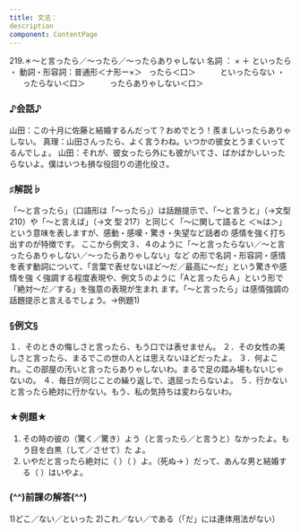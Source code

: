 ```yaml
---
title: 文法：
description
component: ContentPage
---
```



219.＊～と言ったら／～ったら／～ったらありゃしない
名詞 ： × ＋ といったら ・
動詞・形容詞：普通形＜ナ形ー×＞   ったら＜口＞  
        といったらない ・
        ったらない＜口＞  
        ったらありゃしない＜口＞
### ♪会話♪
山田：この十月に佐藤と結婚するんだって？おめでとう！羨ましいったらありゃしない。 真理：山田さんったら、よく言うわね。いつかの彼女とうまくいってるんでしょ。 山田：それが、彼女ったら外にも彼がいてさ、ばかばかしいったらないよ。僕はいつも損な役回りの道化役さ。
### ♯解説♭
「～と言ったら」（口語形は「～ったら」）は話題提示で、「～と言うと」（→文型 210）や「～と言えば」（→文
型 217）と同じく「～に関して語ると ＜≒は＞」という意味を表しますが、感動・感嘆・驚き・失望など話者の 感情を強く打ち出すのが特徴です。
ここから例文３、４のように「～と言ったらない／～と言ったらありゃしない／～ったらありゃしない」など の形で名詞・形容詞・感情を表す動詞について、「言葉で表せないほど～だ／最高に～だ」という驚きや感情を強 く強調する程度表現や、例文５のように「Aと言ったらＡ」という形で「絶対～だ／する」を強意の表現が生まれ ます。「～と言ったら」は感情強調の話題提示と言えるでしょう。→例題1)
### §例文§
１．そのときの悔しさと言ったら、もう口では表せません。
２．その女性の美しさと言ったら、まるでこの世の人とは思えないほどだったよ。
３．何よこれ。この部屋の汚いと言ったらありゃしないわ。まるで足の踏み場もないじゃないの。
４．毎日が同じことの繰り返しで、退屈ったらないよ。
５．行かないと言ったら絶対に行かない。もう、私の気持ちは変わらないわ。
### ★例題★
1) その時の彼の（驚く／驚き）よう（と言ったら／と言うと）なかったよ。もう目を白黒（して／させて）た
よ。    
2) いやだと言ったら絶対に（ ）（ ）よ。（死ぬ→ ）だって、あんな男と結婚する（ ）はいやよ。
### (^^)前課の解答(^^)
1)どこ／ない／といった
2)これ／ない／である（「だ」には連体用法がない）
